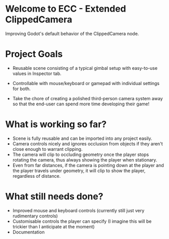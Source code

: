# Welcome to ECC - Extended ClippedCamera
Improving Godot's default behavior of the ClippedCamera node.

# Project Goals
- Reusable scene consisting of a typical gimbal setup with easy-to-use values in Inspector tab.

- Controllable with mouse/keyboard or gamepad with individual settings for both.

- Take the chore of creating a polished third-person camera system away so that the end-user can spend more time developing their game!

# What is working so far?
- Scene is fully reusable and can be imported into any project easily.
- Camera controls nicely and ignores occlusion from objects if they aren't close enough to warrant clipping.
- The camera will clip to occluding geometry once the player stops rotating the camera, thus always showing the player when stationary.
- Even from far distances, if the camera is pointing down at the player and the player travels under geometry, it will clip to show the player, regardless of distance. 

# What still needs done?
- Improved mouse and keyboard controls (currently still just very rudimentary controls)
- Customisable controls the player can specify (I imagine this will be trickier than I anticipate at the moment)
- Documentation

